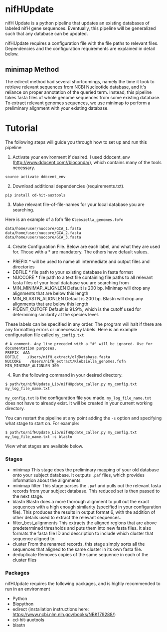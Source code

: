 # nifHUpdate
nifH Update is a python pipeline that updates an existing databases of labeled nifH gene sequences. 
Eventually, this pipeline will be generalized such that any database can be updated. 

nifHUpdate requires a configuration file with the file paths to relevant files. Dependencies and the configuration requirements are explained in detail below.

## minimap Method
The edirect method had several shortcomings, namely the time it took to retrieve relevant sequences from NCBI Nucleotide database, and it's reliance on proper annotation of the queried term. Instead, this pipeline takes fasta files of whole genome sequences from some existing database. To extract relevant genomes sequences, we use minimap to perform a preliminary alignment with your existing database. 

# Tutorial
The following steps will guide you through how to set up and run this pipeline

1) Activate your environment if desired. I used ddocent_env (http://www.ddocent.com//bioconda/), which contains many of the tools necessary.
```
source activate ddocent_env
```
2) Download additional dependencies (requirements.txt). 
```
pip install cd-hit-auxtools
```
3) Make relevant file-of-file-names for your local database you are searching.

Here is an example of a fofn file `Klebsiella_genomes.fofn`
```
data/home/user/nuccore/GCA_1.fasta
data/home/user/nuccore/GCA_2.fasta
data/home/user/nuccore/GCA_3.fasta
```
4) Create Configuration File. Below are each label, and what they are used for. Those with a * are mandatory. The others have default values. 
- PREFIX * will be used to name all intermediate and output files and directories
- DBFILE * file path to your existing database in fasta format
- NUCCORE * file path to a text file containing file paths to all relevant fasta files of your local database you are searching from
- MIN_MINIMAP_ALIGNLEN Default is 200 bp. Minimap will drop any alignments that are below this length
- MIN_BLASTN_ALIGNLEN Default is 200 bp. Blastn will drop any alignments that are below this length
- PIDENT_CUTOFF Default is 91.9%, which is the cutoff used for determining similarity at the species level. 

These labels can be specified in any order. The program will halt if there are any formatting errors or unnecessary labels. Here is an example configuration file called `my_config.txt`
```
# A comment. Any line preceded with a "#" will be ignored. Use for documentation purposes.
PREFIX  AAA
DBFILE    /Users/nifH_extract/oldDatabase.fasta
NUCCORE    /Users/nifH_extract/Klebsiella_genomes.fofn
MIN_MINIMAP_ALIGNLEN 300
```

4) Run the following command in your desired directory.

```
$ path/to/nifHUpdate_Lib/nifHUpdate_caller.py my_config.txt my_log_file_name.txt
```
`my_config.txt` is the configuration file you made. `my_log_file_name.txt` does not have to already exist. It will be created in your current working directory.

You can restart the pipeline at any point adding the `-s` option and specifying what stage to start on. For example:

```
$ path/to/nifHUpdate_Lib/nifHUpdate_caller.py my_config.txt my_log_file_name.txt -s blastn
```
View what stages are available below.

### Stages
- minimap
  This stage does the preliminary mapping of your old database onto your subject database. It outputs `.paf` files, which provides information about the alignments
- minimap filter
  This stage parses the `.paf` and pulls out the relevant fasta records from your subject database. This reduced set is then passed to the next stage.
- blastn
  Blastn does a more thorough alignment to pull out the exact sequences with a high enough similarity (specified in your configuration file). This produces the results in output format 6, with the addition of other details used to extract the relevant sequences. 
- filter_best_alignments
  This extracts the aligned regions that are above predetermined thresholds and puts them into new fasta files. It also formats the fasta file ID and description to include which cluster that sequence aligned to. 
- cluster
  From the renamed records, this stage simply sorts all the sequences that aligned to the same cluster in its own fasta file.
- deduplicate
  Removes copies of the same sequence in each of the cluster files

### Packages
nifHUpdate requires the following packages, and is highly recommended to run in an environment
- Python 
- Biopython
- edirect (installation instructions here: https://www.ncbi.nlm.nih.gov/books/NBK179288/)
- cd-hit-auxtools 
- blastn


